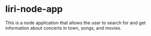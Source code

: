 # liri-node-app
This is a node application that allows the user to search for and get information about concerts in town, songs, and movies.
